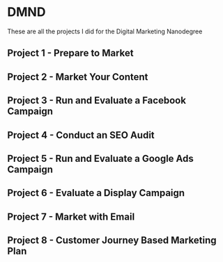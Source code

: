 # DMND
These are all the projects I did for the Digital Marketing Nanodegree

## Project 1 - Prepare to Market

## Project 2 - Market Your Content

## Project 3 - Run and Evaluate a Facebook Campaign

## Project 4 - Conduct an SEO Audit

## Project 5 - Run and Evaluate a Google Ads Campaign

## Project 6 - Evaluate a Display Campaign

## Project 7 - Market with Email

## Project 8 - Customer Journey Based Marketing Plan